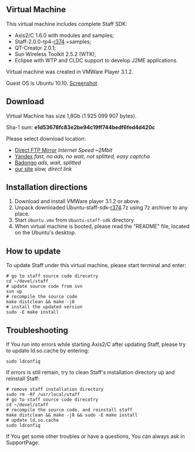 ## Virtual Machine ##

This virtual machine includes complete Staff SDK:
  * Axis2/C 1.6.0 with modules and samples;
  * Staff-2.0.0-tp4-[r374](https://code.google.com/p/staff/source/detail?r=374) +samples;
  * QT-Creator 2.0.1;
  * Sun Wireless Toolkit 2.5.2 (WTK);
  * Eclipse with WTP and CLDC support to develop J2ME applications.

Virtual machine was created in VMWare Player 3.1.2.

Guest OS is Ubuntu 10.10. [Screenshot](http://code.google.com/p/staff/wiki/Screenshots#VM_Staff_SDK)


## Download ##

Virtual Machine has size 1,8Gb (1 925 099 907 bytes).

Sha-1 sum: **e1d53678fc83e2be94c19ff744bedf6fed4d420c**

Please select download location:
  * [Direct FTP Mirror](ftp://95.83.100.210/upload/Ubuntu-staff-sdk-r374.7z) _Internet Speed ~2Mbit_
  * [Yandex](http://narod.ru/disk/1872669001/Ubuntu-staff-sdk-r374.7z.html) _fast, no ads, no wait, not splitted, easy captcha_
  * [Badongo](http://www.badongo.com/file/24853104) _ads, wait, splitted_
  * [our site](http://s-projects.ru/upload/download.php?f=Ubuntu-staff-sdk-r374.7z) _slow, direct link_

## Installation directions ##

  1. Download and install VMWare player 3.1.2 or above.
  1. Unpack downloaded Ubuntu-staff-sdk-[r374](https://code.google.com/p/staff/source/detail?r=374).7z using 7z archiver to any place.
  1. Start `Ubuntu.vmx` from `Ubuntu-staff-sdk` directory.
  1. When virtual machine is booted, please read the "README" file, located on the Ubuntu's desktop.


## How to update ##

To update Staff under this virtual machine, please start terminal and enter:
```
# go to staff source code direcotry
cd ~/devel/staff
# update source code from svn
svn up
# recompile the source code
make distclean && make -j8
# install the updated version
sudo -E make install
```


## Troubleshooting ##

If You run into errors while starting Axis2/C after updating Staff, please try to update ld.so.cache by entering:
```
sudo ldconfig
```

If errors is still remain, try to clean Staff's installation directory up and reinstall Staff:
```
# remove staff installation directory
sudo rm -Rf /usr/local/staff
# go to staff source code direcotry
cd ~/devel/staff
# recompile the source code, and reinstall staff
make distclean && make -j8 && sudo -E make install
# update ld.so.cache
sudo ldconfig
```

If You get some other troubles or have a questions, You can always ask in SupportPage.
